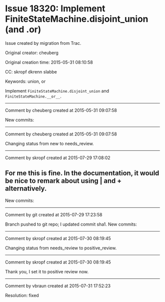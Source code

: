 # Issue 18320: Implement FiniteStateMachine.disjoint_union (and .__or__)

Issue created by migration from Trac.

Original creator: cheuberg

Original creation time: 2015-05-31 08:10:58

CC:  skropf dkrenn slabbe

Keywords: union, or

Implement `FiniteStateMachine.disjoint_union` and `FiniteStateMachine.__or__`.


---

Comment by cheuberg created at 2015-05-31 09:07:58

New commits:


---

Comment by cheuberg created at 2015-05-31 09:07:58

Changing status from new to needs_review.


---

Comment by skropf created at 2015-07-29 17:08:02

For me this is fine. In the documentation, it would be nice to remark about using | and + alternatively.
----
New commits:


---

Comment by git created at 2015-07-29 17:23:58

Branch pushed to git repo; I updated commit sha1. New commits:


---

Comment by skropf created at 2015-07-30 08:19:45

Changing status from needs_review to positive_review.


---

Comment by skropf created at 2015-07-30 08:19:45

Thank you, I set it to positive review now.


---

Comment by vbraun created at 2015-07-31 17:52:23

Resolution: fixed
